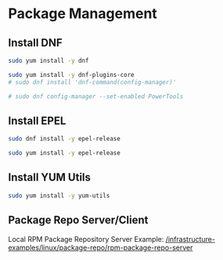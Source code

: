 # Package Management

## Install DNF

```bash
sudo yum install -y dnf

sudo yum install -y dnf-plugins-core
# sudo dnf install 'dnf-command(config-manager)'

# sudo dnf config-manager --set-enabled PowerTools
```

## Install EPEL

```bash
sudo dnf install -y epel-release

sudo yum install -y epel-release
```

## Install YUM Utils

```bash
sudo yum install -y yum-utils
```

## Package Repo Server/Client

Local RPM Package Repository Server Example: [/infrastructure-examples/linux/package-repo/rpm-package-repo-server](/linux/package-repo/rpm-package-repo-server)
